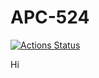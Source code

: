 # APC-524
[![Actions Status][actions-badge]][actions-link]

Hi

<!-- prettier-ignore-start -->
[actions-badge]:            https://github.com/clmartinblanc/APC-524/workflows/CI/badge.svg
[actions-link]:             https://github.com/clmartinblanc/APC-524/actions

<!-- prettier-ignore-end -->